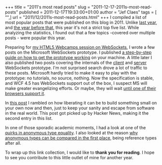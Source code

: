 +++
title = "2011's most read posts"
slug = "2011-12-17-2011s-most-read-posts"
published = 2011-12-17T19:33:00+01:00
author = "Jef Claes"
tags = [ "",]
url = "2011/12/2011s-most-read-posts.html"
+++
I compiled a list of most popular posts that were published on this blog
in 2011. Unlike [last
year](https://www.jefclaes.be/2010/12/top-5-popular-posts-of-2010.html),
and [the year before
that](https://www.jefclaes.be/2009/12/high-5-five-most-popular-blog-posts-of.html),
this year it's not a strict top five list. While analyzing the
statistics, I found out that a few topics -covered over multiple posts -
were popular this year.  
  
Preparing for [my HTML5 Webcamps session on
WebSockets](https://www.jefclaes.be/2011/04/video-slides-and-source-from-my.html),
I wrote a few posts on the Microsoft WebSockets prototype. I published
[a step-by-step guide on how to get the prototype
working](https://www.jefclaes.be/2011/01/html5-installing-microsoft-websockets.html)
on your machine. A little later I also published two posts covering the
internals of the
[client](https://www.jefclaes.be/2011/01/html5-websockets-prototype-with.html)
and
[server](https://www.jefclaes.be/2011/01/html5-rebuilding-websockets-server.html)
WebSockets prototype. I'm not surprised search drove a lot of traffic to
these posts. Microsoft hardly tried to make it easy to play with the
prototype: no tutorials, no source, nothing. Now the specification is
stable, and WCF 4.5 has WebSockets support out of the box, I suspect MS
will make greater evangelizing efforts. Or maybe, they will wait [until
one of their browsers support
it](https://www.jefclaes.be/2011/03/how-will-ie9-maintain-momentum.html).  
  
In [this post](https://www.jefclaes.be/2011/09/building-small-things.html) I
rambled on how liberating it can be to build something small on your own
now and then, just to keep your sanity and escape from software in the
real world. This post got picked up by Hacker News, making it the second
entry in this list.  
  
In one of those sporadic academic moments, I had a look at one of the
[quirks in anonymous type
equality](https://www.jefclaes.be/2011/04/anonymous-type-equality.html).
I also looked at the reason [why anonymous types can be compared in the
first
place](https://www.jefclaes.be/2011/04/anonymous-type-equality-follow-up.html),
being reference types after all.  
  
To wrap up this link collection, I would like to **thank you for reading**. I hope to see you contribute to this little outlet of mine for another year.
